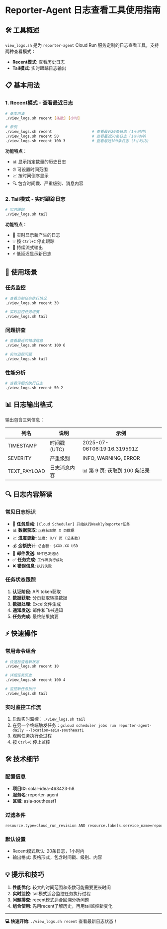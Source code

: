 # Reporter-Agent 日志查看工具使用指南

## 🛠️ 工具概述

`view_logs.sh` 是为 `reporter-agent` Cloud Run 服务定制的日志查看工具，支持两种查看模式：

- **Recent模式**: 查看历史日志
- **Tail模式**: 实时跟踪日志输出

## 📋 基本用法

### 1. Recent模式 - 查看最近日志

```bash
# 基本用法
./view_logs.sh recent [条数] [小时]

# 示例
./view_logs.sh recent                  # 查看最近20条日志 (1小时内)
./view_logs.sh recent 50               # 查看最近50条日志 (1小时内)
./view_logs.sh recent 100 3            # 查看最近100条日志 (3小时内)
```

**功能特点**：
- 📊 显示指定数量的历史日志
- ⏰ 可设置时间范围
- 📈 按时间倒序显示
- 🔍 包含时间戳、严重级别、消息内容

### 2. Tail模式 - 实时跟踪日志

```bash
# 实时跟踪
./view_logs.sh tail
```

**功能特点**：
- 🔄 实时显示新产生的日志
- 💡 按 `Ctrl+C` 停止跟踪
- 🌊 持续流式输出
- ⚡ 低延迟显示新日志

## 🎯 使用场景

### 任务监控
```bash
# 查看当前任务执行情况
./view_logs.sh recent 30

# 实时监控任务进度
./view_logs.sh tail
```

### 问题排查
```bash
# 查看最近的错误信息
./view_logs.sh recent 100 6

# 实时追踪问题
./view_logs.sh tail
```

### 性能分析
```bash
# 查看详细的执行日志
./view_logs.sh recent 50 2
```

## 📊 日志输出格式

输出包含三列信息：

| 列名 | 说明 | 示例 |
|------|------|------|
| TIMESTAMP | 时间戳 (UTC) | 2025-07-06T06:19:16.319591Z |
| SEVERITY | 严重级别 | INFO, WARNING, ERROR |
| TEXT_PAYLOAD | 日志消息内容 | 📊 第 9 页: 获取到 100 条记录 |

## 🔍 日志内容解读

### 常见日志标识

- 🚀 **任务启动**: `[Cloud Scheduler] 开始执行WeeklyReporter任务`
- 📊 **数据获取**: `正在获取第 X 页数据`
- 📈 **进度更新**: `进度: X/Y 页 (总条数)`
- 💰 **金额统计**: `总金额: $XXX.XX USD`
- 📧 **邮件发送**: `邮件已发送给`
- ✅ **任务完成**: `工作流执行成功`
- ❌ **错误信息**: `执行失败`

### 任务状态跟踪

1. **认证阶段**: API token获取
2. **数据获取**: 分页获取转换数据
3. **数据处理**: Excel文件生成
4. **通知发送**: 邮件和飞书通知
5. **任务完成**: 最终结果摘要

## ⚡ 快速操作

### 常用命令组合

```bash
# 快速检查最新状态
./view_logs.sh recent 10

# 详细任务历史
./view_logs.sh recent 100 4

# 监控新任务执行
./view_logs.sh tail
```

### 实时监控工作流

1. 启动实时监控：`./view_logs.sh tail`
2. 在另一个终端触发任务：`gcloud scheduler jobs run reporter-agent-daily --location=asia-southeast1`
3. 观察任务执行全过程
4. 按 `Ctrl+C` 停止监控

## 🛠️ 技术细节

### 配置信息
- **项目ID**: solar-idea-463423-h8
- **服务名**: reporter-agent
- **区域**: asia-southeast1

### 过滤条件
```bash
resource.type=cloud_run_revision AND resource.labels.service_name=reporter-agent
```

### 默认设置
- Recent模式默认: 20条日志，1小时内
- 输出格式: 表格形式，包含时间戳、级别、内容

## 💡 提示和技巧

1. **性能优化**: 较大的时间范围和条数可能需要更长时间
2. **实时监控**: tail模式适合监控任务执行过程
3. **问题排查**: recent模式适合回溯分析问题
4. **组合使用**: 先用recent了解历史，再用tail监控新变化

---

**💻 快速开始**: `./view_logs.sh recent` 查看最新日志状态！ 